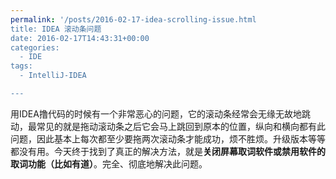 ```yaml
---
permalink: '/posts/2016-02-17-idea-scrolling-issue.html
title: IDEA 滚动条问题
date: 2016-02-17T14:43:31+00:00
categories:
  - IDE
tags:
  - IntelliJ-IDEA

---
```




用IDEA撸代码的时候有一个非常恶心的问题，它的滚动条经常会无缘无故地跳动，最常见的就是拖动滚动条之后它会马上跳回到原本的位置，纵向和横向都有此问题，因此基本上每次都至少要拖两次滚动条才能成功，烦不胜烦。升级版本等等都没有用。今天终于找到了真正的解决方法，就是**关闭屏幕取词软件或禁用软件的取词功能（比如有道）**。完全、彻底地解决此问题。
